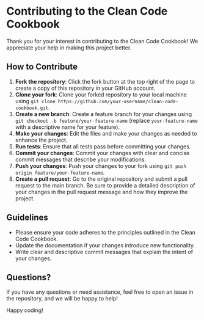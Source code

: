 # Contributing to the Clean Code Cookbook

Thank you for your interest in contributing to the Clean Code Cookbook! We appreciate your help in making this project better.

## How to Contribute
1. **Fork the repository**: Click the fork button at the top right of the page to create a copy of this repository in your GitHub account.
2. **Clone your fork**: Clone your forked repository to your local machine using `git clone https://github.com/your-username/clean-code-cookbook.git`.
3. **Create a new branch**: Create a feature branch for your changes using `git checkout -b feature/your-feature-name` (replace `your-feature-name` with a descriptive name for your feature).
4. **Make your changes**: Edit the files and make your changes as needed to enhance the project.
5. **Run tests**: Ensure that all tests pass before committing your changes.
6. **Commit your changes**: Commit your changes with clear and concise commit messages that describe your modifications.
7. **Push your changes**: Push your changes to your fork using `git push origin feature/your-feature-name`.
8. **Create a pull request**: Go to the original repository and submit a pull request to the main branch. Be sure to provide a detailed description of your changes in the pull request message and how they improve the project.

## Guidelines
- Please ensure your code adheres to the principles outlined in the Clean Code Cookbook.
- Update the documentation if your changes introduce new functionality.
- Write clear and descriptive commit messages that explain the intent of your changes.

## Questions?
If you have any questions or need assistance, feel free to open an issue in the repository, and we will be happy to help!

Happy coding!